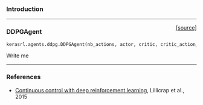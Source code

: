 ### Introduction

---

<span style="float:right;">[[source]](https://github.com/keras-rl/keras-rl/blob/master/rl/agents/ddpg.py#L22)</span>
### DDPGAgent

```python
kerasrl.agents.ddpg.DDPGAgent(nb_actions, actor, critic, critic_action_input, memory, gamma=0.99, batch_size=32, nb_steps_warmup_critic=1000, nb_steps_warmup_actor=1000, train_interval=1, memory_interval=1, delta_range=None, delta_clip=inf, random_process=None, custom_model_objects={}, target_model_update=0.001)
```

Write me


---

### References
- [Continuous control with deep reinforcement learning](https://arxiv.org/abs/1509.02971), Lillicrap et al., 2015
